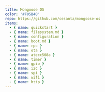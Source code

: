 ```yaml
---
title: Mongoose OS
color: '#F05B40'
repo: https://github.com/cesanta/mongoose-os
items:
  - { name: quickstart }
  - { name: filesystem.md }
  - { name: configuration }
  - { name: boot.md }
  - { name: rpc }
  - { name: ota }
  - { name: atecc508a }
  - { name: timer }
  - { name: gpio }
  - { name: i2c }
  - { name: spi }
  - { name: wifi }
  - { name: http }
---
```

